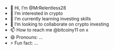 - 👋 Hi, I’m @MrRelentless28
- 👀 I’m interested in crypto
- 🌱 I’m currently learning investing skills
- 💞️ I’m looking to collaborate on crypto investing
- 📫 How to reach me @bitcoiny11 on x
- 😄 Pronouns: ...
- ⚡ Fun fact: ...

<!---
MrRelentless28/MrRelentless28 is a ✨ special ✨ repository because its `README.md` (this file) appears on your GitHub profile.
You can click the Preview link to take a look at your changes.
--->
